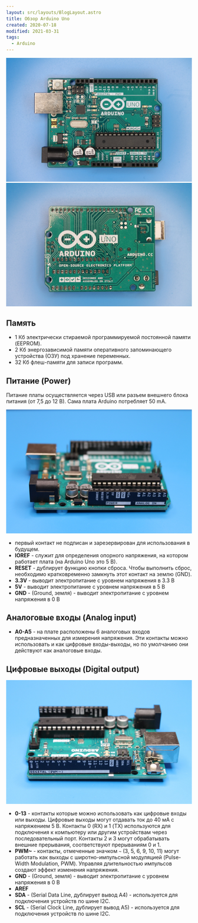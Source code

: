```yaml
---
layout: src/layouts/BlogLayout.astro
title: Обзор Arduino Uno
created: 2020-07-18
modified: 2021-03-31
tags:
  - Arduino
---
```


![Arduino Uno](../../assets/blog/overview-arduino-uno/arduino-top.jpg)
![Arduino Uno](../../assets/blog/overview-arduino-uno/arduino-bottom.jpg)

## Память

- 1 Кб электрически стираемой программируемой постоянной памяти (EEPROM).
- 2 Кб энергозависимой памяти оперативного запоминающего устройства (ОЗУ) под хранение переменных.
- 32 Кб флеш-памяти для записи программ.

## Питание (Power)

Питание платы осуществляется через USB или разъем внешнего блока питания (от 7,5 до 12 В). Сама плата Arduino потребляет 50 mA.

![Arduino analog input](../../assets/blog/overview-arduino-uno/arduino-power-analog.jpg)

- первый контакт не подписан и зарезервирован для использования в будущем.
- **IOREF** - служит для определения опорного напряжения, на котором работает плата (на Arduino Uno это 5 В).
- **RESET** - дублирует функцию кнопки сброса. Чтобы выполнить сброс, необходимо кратковременно замкнуть этот контакт на землю (GND).
- **3.3V** - выводит электропитание с уровнем напряжения в 3.3 В
- **5V** - выводит электропитание с уровнем напряжения в 5 В
- **GND** - (Ground, земля) - выводит электропитание с уровнем напряжения в 0 В

## Аналоговые входы (Analog input)

- **A0-A5** - на плате расположены 6 аналоговых входов предназначенных для измерения напряжения. Эти контакты можно использовать и как цифровые входы-выходы, но по умолчанию они действуют как аналоговые входы.

## Цифровые выходы (Digital output)

![Arduino digital output](../../assets/blog/overview-arduino-uno/arduino-digital.jpg)

- **0-13** - контакты которые можно использовать как цифровые входы или выходы. Цифровые выходы могут отдавать ток до 40 мА с напряжением 5 В. Контакты 0 (RX) и 1 (TX) используются для подключения к компьютеру или другим устройствам через последовательный порт. Контакты 2 и 3 могут обрабатывать внешние прерывания, соответствуют прерываниям 0 и 1.
- **PWM~** - контакты, отмеченные значком `~` (3, 5, 6, 9, 10, 11) могут работать как выходы с широтно-импульсной модуляцией (Pulse-Width Modulation, PWM). Управляя длительностью импульсов создают эффект изменения напряжения.
- **GND** - (Ground, земля) - выводит электропитание с уровнем напряжения в 0 В
- **AREF**
- **SDA** - (Serial Data Line, дублирует вывод A4) - используется для подключения устройств по шине I2C.
- **SCL** - (Serial Clock Line, дублирует вывод A5) - используется для подключения устройств по шине I2C.

